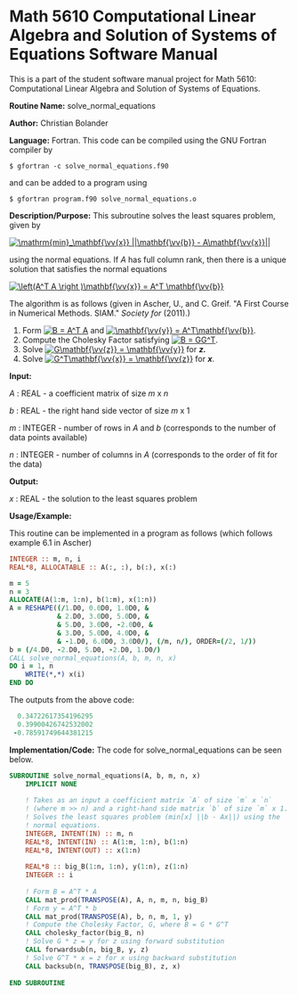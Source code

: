 # Math 5610 Computational Linear Algebra and Solution of Systems of Equations Software Manual

This is a part of the student software manual project for Math 5610: Computational Linear Algebra and Solution of Systems of Equations. 

**Routine Name:**          solve_normal_equations

**Author:** Christian Bolander

**Language:** Fortran. This code can be compiled using the GNU Fortran compiler by

```$ gfortran -c solve_normal_equations.f90```

and can be added to a program using

```$ gfortran program.f90 solve_normal_equations.o ``` 

**Description/Purpose:** This subroutine solves the least squares problem, given by

<a href="https://www.codecogs.com/eqnedit.php?latex=\mathrm{min}_\mathbf{\vv{x}}&space;||\mathbf{\vv{b}}&space;-&space;A\mathbf{\vv{x}}||" target="_blank"><img src="https://latex.codecogs.com/gif.latex?\mathrm{min}_\mathbf{\vv{x}}&space;||\mathbf{\vv{b}}&space;-&space;A\mathbf{\vv{x}}||" title="\mathrm{min}_\mathbf{\vv{x}} ||\mathbf{\vv{b}} - A\mathbf{\vv{x}}||" /></a>

using the normal equations. If *A* has full column rank, then there is a unique solution that satisfies the normal equations

<a href="https://www.codecogs.com/eqnedit.php?latex=\left(A^T&space;A&space;\right&space;)\mathbf{\vv{x}}&space;=&space;A^T&space;\mathbf{\vv{b}}" target="_blank"><img src="https://latex.codecogs.com/gif.latex?\left(A^T&space;A&space;\right&space;)\mathbf{\vv{x}}&space;=&space;A^T&space;\mathbf{\vv{b}}" title="\left(A^T A \right )\mathbf{\vv{x}} = A^T \mathbf{\vv{b}}" /></a>

The algorithm is as follows (given in Ascher, U., and C. Greif. "A First Course in Numerical Methods. SIAM." *Society for* (2011).)

1. Form <a href="https://www.codecogs.com/eqnedit.php?latex=\inline&space;B&space;=&space;A^T&space;A" target="_blank"><img src="https://latex.codecogs.com/gif.latex?\inline&space;B&space;=&space;A^T&space;A" title="B = A^T A" /></a> and <a href="https://www.codecogs.com/eqnedit.php?latex=\inline&space;\mathbf{\vv{y}}&space;=&space;A^T\mathbf{\vv{b}}" target="_blank"><img src="https://latex.codecogs.com/gif.latex?\inline&space;\mathbf{\vv{y}}&space;=&space;A^T\mathbf{\vv{b}}" title="\mathbf{\vv{y}} = A^T\mathbf{\vv{b}}" /></a>.
2. Compute the Cholesky Factor satisfying <a href="https://www.codecogs.com/eqnedit.php?latex=\inline&space;B&space;=&space;GG^T" target="_blank"><img src="https://latex.codecogs.com/gif.latex?\inline&space;B&space;=&space;GG^T" title="B = GG^T" /></a>.
3. Solve <a href="https://www.codecogs.com/eqnedit.php?latex=\inline&space;G\mathbf{\vv{z}}&space;=&space;\mathbf{\vv{y}}" target="_blank"><img src="https://latex.codecogs.com/gif.latex?\inline&space;G\mathbf{\vv{z}}&space;=&space;\mathbf{\vv{y}}" title="G\mathbf{\vv{z}} = \mathbf{\vv{y}}" /></a> for ***z.***
4. Solve <a href="https://www.codecogs.com/eqnedit.php?latex=\inline&space;G^T\mathbf{\vv{x}}&space;=&space;\mathbf{\vv{z}}" target="_blank"><img src="https://latex.codecogs.com/gif.latex?\inline&space;G^T\mathbf{\vv{x}}&space;=&space;\mathbf{\vv{z}}" title="G^T\mathbf{\vv{x}} = \mathbf{\vv{z}}" /></a> for ***x***.

**Input:** 

*A* : REAL - a coefficient matrix of size *m* x *n*

*b* : REAL - the right hand side vector of size *m* x 1

*m* : INTEGER - number of rows in *A* and *b* (corresponds to the number of data points available)

*n* : INTEGER - number of columns in *A* (corresponds to the order of fit for the data)

**Output:** 

*x* : REAL - the solution to the least squares problem

**Usage/Example:**

This routine can be implemented in a program as follows (which follows example 6.1 in Ascher)

```fortran
INTEGER :: m, n, i
REAL*8, ALLOCATABLE :: A(:, :), b(:), x(:)

m = 5
n = 3
ALLOCATE(A(1:m, 1:n), b(1:m), x(1:n))
A = RESHAPE((/1.D0, 0.0D0, 1.0D0, &
			& 2.D0, 3.0D0, 5.0D0, &
			& 5.D0, 3.0D0, -2.0D0, &
			& 3.D0, 5.0D0, 4.0D0, &
			& -1.D0, 6.0D0, 3.0D0/), (/m, n/), ORDER=(/2, 1/))
b = (/4.D0, -2.D0, 5.D0, -2.D0, 1.D0/)
CALL solve_normal_equations(A, b, m, n, x)
DO i = 1, n
	WRITE(*,*) x(i)
END DO
```

The outputs from the above code:

```fortran
  0.34722617354196295     
  0.39900426742532002     
 -0.78591749644381215
```

**Implementation/Code:** The code for solve_normal_equations can be seen below.

```fortran
SUBROUTINE solve_normal_equations(A, b, m, n, x)
	IMPLICIT NONE
	
	! Takes as an input a coefficient matrix `A` of size `m` x `n`
	! (where m >> n) and a right-hand side matrix `b` of size `m` x 1.
	! Solves the least squares problem (min[x] ||b - Ax||) using the
	! normal equations.
	INTEGER, INTENT(IN) :: m, n
	REAL*8, INTENT(IN) :: A(1:m, 1:n), b(1:n)
	REAL*8, INTENT(OUT) :: x(1:n)
	
	REAL*8 :: big_B(1:n, 1:n), y(1:n), z(1:n)
	INTEGER :: i
	
	! Form B = A^T * A
	CALL mat_prod(TRANSPOSE(A), A, n, m, n, big_B)
	! Form y = A^T * b
	CALL mat_prod(TRANSPOSE(A), b, n, m, 1, y)
	! Compute the Cholesky Factor, G, where B = G * G^T
	CALL cholesky_factor(big_B, n)
	! Solve G * z = y for z using forward substitution
	CALL forwardsub(n, big_B, y, z)
	! Solve G^T * x = z for x using backward substitution
	CALL backsub(n, TRANSPOSE(big_B), z, x)
	
END SUBROUTINE
```